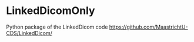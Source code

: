# LinkedDicomOnly
 Python package of the  LinkedDicom code https://github.com/MaastrichtU-CDS/LinkedDicom/
